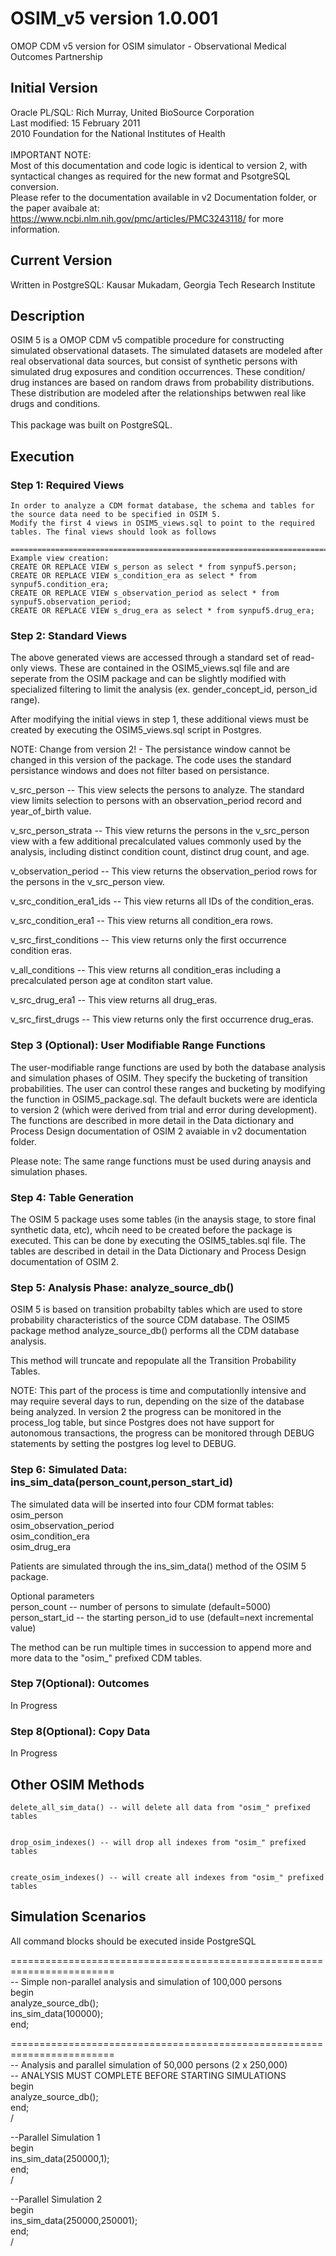 # OSIM_v5 version 1.0.001
OMOP CDM v5 version for OSIM simulator - Observational Medical Outcomes Partnership

## Initial Version
Oracle PL/SQL: Rich Murray, United BioSource Corporation <br/>
Last modified: 15 February 2011 <br/>
2010 Foundation for the National Institutes of Health <br/></br>
IMPORTANT NOTE: 
<br/>
Most of this documentation and code logic is identical to version 2, with syntactical changes as 
required for the new format and PsotgreSQL conversion. 
<br/>
Please refer to the documentation available in v2 Documentation folder, or the paper avaibale at: https://www.ncbi.nlm.nih.gov/pmc/articles/PMC3243118/ for more information.

## Current Version
Written in PostgreSQL: Kausar Mukadam, Georgia Tech Research Institute


##   Description

OSIM 5 is a OMOP CDM v5 compatible procedure for constructing simulated observational datasets.  The simulated datasets are modeled after real observational data sources, but consist of synthetic persons 
with simulated drug exposures and condition occurrences. These condition/ drug instances are based on random draws from probability distributions. 
These distribution are modeled after the relationships betwwen real like drugs and conditions. 
<br/><br/>
This package was built on PostgreSQL. 


## Execution

### Step 1: Required Views

    In order to analyze a CDM format database, the schema and tables for the source data need to be specified in OSIM 5.
    Modify the first 4 views in OSIM5_views.sql to point to the required tables. The final views should look as follows
    
    ============================================================================
    Example view creation:
    CREATE OR REPLACE VIEW s_person as select * from synpuf5.person;
    CREATE OR REPLACE VIEW s_condition_era as select * from synpuf5.condition_era;
    CREATE OR REPLACE VIEW s_observation_period as select * from synpuf5.observation_period;
    CREATE OR REPLACE VIEW s_drug_era as select * from synpuf5.drug_era;



### Step 2: Standard Views

  The above generated views are accessed through a standard set of read-only views. These are contained in the OSIM5_views.sql 
  file and are seperate from the OSIM package and can be slightly modified with
  specialized filtering to limit the analysis (ex. gender_concept_id, person_id range). 
  
  
  After modifying the initial views in step 1, these additional views must be created by executing the OSIM5_views.sql script
  in Postgres. 
  
  
  NOTE: Change from version 2! - The persistance window cannot be changed in this version of the package. The code uses 
  the standard persistance windows and does not filter based on persistance.
  
  
  v_src_person -- This view selects the persons to analyze.  The standard view limits
    selection to persons with an observation_period record and year_of_birth value.

  v_src_person_strata -- This view returns the persons in the v_src_person view with
    a few additional precalculated values commonly used by the analysis, including
    distinct condition count, distinct drug count, and age.
    
  v_observation_period -- This view returns the observation_period rows for the
    persons in the v_src_person view.
    
  v_src_condition_era1_ids -- This view returns all IDs of the condition_eras.
  
  v_src_condition_era1 -- This view returns all condition_era rows.
  
  v_src_first_conditions -- This view returns only the first occurrence condition
    eras.
    
  v_all_conditions -- This view returns all condition_eras including a precalculated
    person age at conditon start value.
    
  v_src_drug_era1 -- This view returns all drug_eras.
  
  v_src_first_drugs -- This view returns only the first occurrence drug_eras.

  
### Step 3 (Optional): User Modifiable Range Functions

  The user-modifiable range functions are used by both the database analysis and 
  simulation phases of OSIM.  They specify the bucketing of transition probabilities. 
  The user can control these ranges and bucketing by modifying the function in OSIM5_package.sql. The default buckets were
  are identicla to version 2 (which were derived from trial and error during development).  The functions are 
  described in more detail in the Data dictionary and Process Design 
  documentation of OSIM 2 avaiable in v2 documentation folder.
  
  Please note: The same range functions must be used during anaysis and simulation phases.
  

### Step 4: Table Generation
The OSIM 5 package uses some tables (in the anaysis stage, to store final synthetic data, etc), whcih need to be created before 
the package is executed. This can be done by executing the OSIM5_tables.sql file. The tables are described in detail in the Data Dictionary and Process Design documentation of OSIM 2.

### Step 5: Analysis Phase: analyze_source_db()

OSIM 5 is based on transition probabilty tables which are used to store probability characteristics of the 
source CDM database. The OSIM5 package method analyze_source_db() performs all the CDM database analysis.  


This method will truncate and repopulate all the Transition Probability Tables.
  
  
NOTE: This part of the process is time and computationlly intensive and may require several days to run, 
depending on the size of the database being analyzed.  In version 2 the progress can be monitored in the process_log 
table, but since Postgres does not have support for autonomous transactions, the progress can be monitored through DEBUG statements
by setting the postgres log level to DEBUG.
  
### Step 6: Simulated Data: ins_sim_data(person_count,person_start_id)

The simulated data will be inserted into four CDM format tables: <br>
   osim_person <br>
   osim_observation_period <br>
   osim_condition_era <br>
   osim_drug_era 
   
 Patients are simulated through the ins_sim_data() method of the OSIM 5 package. 
 
 
 Optional parameters
  <br/>
     person_count -- number of persons to simulate (default=5000)
  <br/>
     person_start_id -- the starting person_id to use (default=next incremental value)


   The method can be run multiple times in succession to append more and more data 
   to the "osim_" prefixed CDM tables.
   
### Step 7(Optional): Outcomes

In Progress
   
### Step 8(Optional): Copy Data
In Progress

## Other OSIM Methods

    delete_all_sim_data() -- will delete all data from "osim_" prefixed tables
    
    
    drop_osim_indexes() -- will drop all indexes from "osim_" prefixed tables
    
    
    create_osim_indexes() -- will create all indexes from "osim_" prefixed tables


## Simulation Scenarios

   All command blocks should be executed inside PostgreSQL


   ========================================================================<br/>
   -- Simple non-parallel analysis and simulation of 100,000 persons <br/>
   begin <br/>
     analyze_source_db(); <br/>
     ins_sim_data(100000); <br/>
   end; <br/>
   
   
   ========================================================================<br/>
   -- Analysis and parallel simulation of 50,000 persons (2 x 250,000) <br/>
   -- ANALYSIS MUST COMPLETE BEFORE STARTING SIMULATIONS <br/>
   begin <br/>
     analyze_source_db(); <br/>
   end; <br/>
   /


   --Parallel Simulation 1 <br/>
   begin <br/>
     ins_sim_data(250000,1); <br/>
   end; <br/>
   /


   --Parallel Simulation 2 <br/>
   begin <br/>
     ins_sim_data(250000,250001); <br/>
   end; <br/> 
   /
